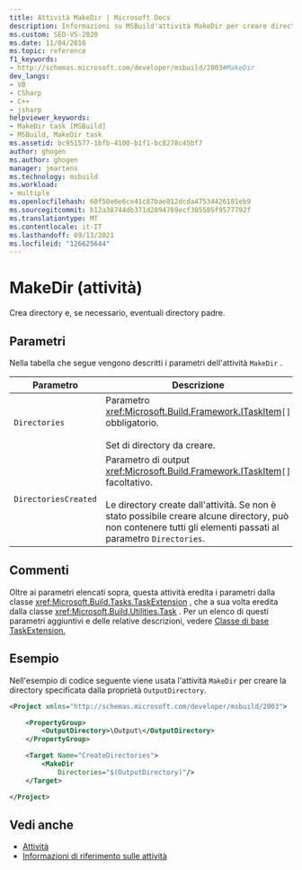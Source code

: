 ```yaml
---
title: Attività MakeDir | Microsoft Docs
description: Informazioni su MSBuild'attività MakeDir per creare directory e, se necessario, eventuali directory padre.
ms.custom: SEO-VS-2020
ms.date: 11/04/2016
ms.topic: reference
f1_keywords:
- http://schemas.microsoft.com/developer/msbuild/2003#MakeDir
dev_langs:
- VB
- CSharp
- C++
- jsharp
helpviewer_keywords:
- MakeDir task [MSBuild]
- MSBuild, MakeDir task
ms.assetid: bc951577-1bfb-4100-b1f1-bc8278c45bf7
author: ghogen
ms.author: ghogen
manager: jmartens
ms.technology: msbuild
ms.workload:
- multiple
ms.openlocfilehash: 60f50e6e6ce41c87bae812dcda47534426181eb9
ms.sourcegitcommit: b12a38744db371d2894769ecf305585f9577792f
ms.translationtype: MT
ms.contentlocale: it-IT
ms.lasthandoff: 09/13/2021
ms.locfileid: "126625644"
---
```

# <a name="makedir-task"></a>MakeDir (attività)

Crea directory e, se necessario, eventuali directory padre.

## <a name="parameters"></a>Parametri

Nella tabella che segue vengono descritti i parametri dell'attività `MakeDir` .

|Parametro|Descrizione|
|---------------|-----------------|
|`Directories`|Parametro <xref:Microsoft.Build.Framework.ITaskItem>`[]` obbligatorio.<br /><br /> Set di directory da creare.|
|`DirectoriesCreated`|Parametro di output <xref:Microsoft.Build.Framework.ITaskItem>`[]` facoltativo.<br /><br /> Le directory create dall'attività. Se non è stato possibile creare alcune directory, può non contenere tutti gli elementi passati al parametro `Directories`.|

## <a name="remarks"></a>Commenti

Oltre ai parametri elencati sopra, questa attività eredita i parametri dalla classe <xref:Microsoft.Build.Tasks.TaskExtension> , che a sua volta eredita dalla classe <xref:Microsoft.Build.Utilities.Task> . Per un elenco di questi parametri aggiuntivi e delle relative descrizioni, vedere [Classe di base TaskExtension.](../msbuild/taskextension-base-class.md)

## <a name="example"></a>Esempio

Nell'esempio di codice seguente viene usata l'attività `MakeDir` per creare la directory specificata dalla proprietà `OutputDirectory`.

```xml
<Project xmlns="http://schemas.microsoft.com/developer/msbuild/2003">

    <PropertyGroup>
        <OutputDirectory>\Output\</OutputDirectory>
    </PropertyGroup>

    <Target Name="CreateDirectories">
        <MakeDir
            Directories="$(OutputDirectory)"/>
    </Target>

</Project>
```

## <a name="see-also"></a>Vedi anche

- [Attività](../msbuild/msbuild-tasks.md)
- [Informazioni di riferimento sulle attività](../msbuild/msbuild-task-reference.md)
